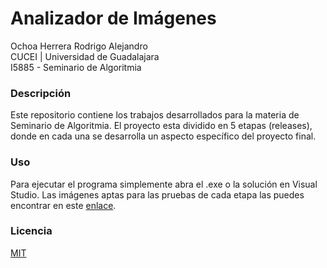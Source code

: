 # Analizador de Imágenes

Ochoa Herrera Rodrigo Alejandro  
CUCEI | Universidad de Guadalajara  
I5885 - Seminario de Algoritmia

### Descripción

Este repositorio contiene los trabajos desarrollados para la materia de Seminario de Algoritmia. El proyecto esta dividido en 5 etapas (releases), donde en cada una se desarrolla un aspecto específico del proyecto final.

### Uso

Para ejecutar el programa simplemente abra el .exe o la solución en Visual Studio. Las imágenes aptas para las pruebas de cada etapa las puedes encontrar en este [enlace](https://bit.ly/30r7uCw).

### Licencia

[MIT](/blob/master/LICENSE)
